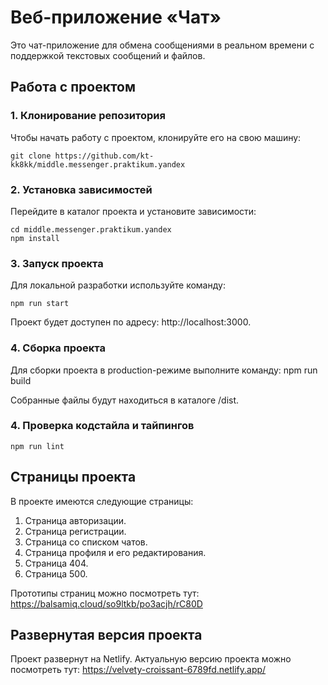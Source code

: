 # Веб-приложение «Чат»
Это чат-приложение для обмена сообщениями в реальном времени с поддержкой текстовых сообщений и файлов.

## Работа с проектом

### 1. Клонирование репозитория
Чтобы начать работу с проектом, клонируйте его на свою машину:
```
git clone https://github.com/kt-kk8kk/middle.messenger.praktikum.yandex
```

### 2. Установка зависимостей
Перейдите в каталог проекта и установите зависимости:
```
cd middle.messenger.praktikum.yandex
npm install
```

### 3. Запуск проекта
Для локальной разработки используйте команду:
```
npm run start
```

Проект будет доступен по адресу: http://localhost:3000.

### 4. Сборка проекта
Для сборки проекта в production-режиме выполните команду:
npm run build

Собранные файлы будут находиться в каталоге /dist.

### 4. Проверка кодстайла и тайпингов

```
npm run lint
```

## Страницы проекта
В проекте имеются следующие страницы:

1) Страница авторизации.
2) Страница регистрации.
3) Страница со списком чатов.
4) Страница профиля и его редактирования.
5) Страница 404.
6) Страница 500.

Прототипы страниц можно посмотреть тут: https://balsamiq.cloud/so9ltkb/po3acjh/rC80D

## Развернутая версия проекта
Проект развернут на Netlify. Актуальную версию проекта можно посмотреть тут: https://velvety-croissant-6789fd.netlify.app/
